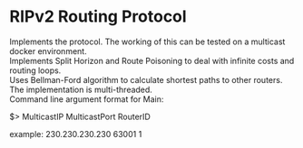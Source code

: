 # RIPv2 Routing Protocol  
Implements the protocol. The working of this can be tested on a multicast docker environment.  
Implements Split Horizon and Route Poisoning to deal with infinite costs and routing loops.  
Uses Bellman-Ford algorithm to calculate shortest paths to other routers.  
The implementation is multi-threaded.  
Command line argument format for Main:  

$> MulticastIP MulticastPort RouterID  

example: 230.230.230.230 63001 1
